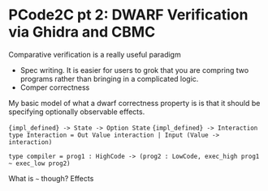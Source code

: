 
# PCode2C pt 2: DWARF Verification via Ghidra and CBMC

Comparative verification is a really useful paradigm

- Spec writing. It is easier for users to grok that you are compring two programs rather than bringing in a complicated logic.
- Comper correctness

My basic model of what a dwarf correctness property is is that it should be specifying optionally observable effects.

`{impl_defined} -> State -> Option State`
`{impl_defined} -> Interaction`
`type Interaction = Out Value interaction | Input (Value -> interaction)`

`type compiler = prog1 : HighCode -> (prog2 : LowCode, exec_high prog1 ~ exec_low prog2)`

What is `~` though?
Effects
